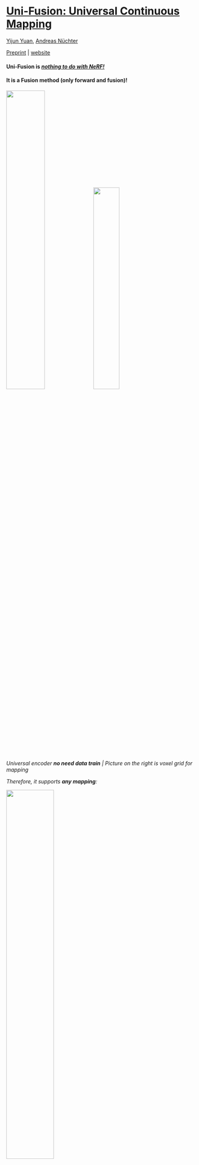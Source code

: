 # [Uni-Fusion: Universal Continuous Mapping](https://jarrome.github.io/Uni-Fusion/)

[Yijun Yuan](https://jarrome.github.io/), [Andreas Nüchter](https://www.informatik.uni-wuerzburg.de/robotics/team/nuechter/)

[Preprint](https://arxiv.org/abs/2303.12678) |  [website](https://jarrome.github.io/Uni-Fusion/)

#### Uni-Fusion is   *<ins>nothing to do with NeRF!</ins>*  
#### It is a Fusion method (only forward and fusion)!

<p align="">
      <img src="assets/encoder.png" align="" width="45%">
      <img src="assets/PLV.png" align="" width="37%">
</p>

*Universal encoder **no need data train** | Picture on the right is voxel grid for mapping*

*Therefore, it supports **any mapping**:*

<p align="">
<img src="assets/cover_2.png" align="" width="50%">
</p>

<!-- TABLE OF CONTENTS -->
<details open="open" style='padding: 10px; border-radius:5px 30px 30px 5px; border-style: solid; border-width: 1px;'>
  <summary>Table of Contents</summary>
  <ol>
    <li>
      <a href="#env-setting-and-install">Installation</a>
    </li>
    <li>
      <a href="#demo">Demo</a>
    </li>
    <li>
      <a href="#todo">TODO</a>
    </li>
    <li>
      <a href="#citation">Citation</a>
    </li>
    <li>
      <a href="#acknowledgement">Acknowledgement</a>
    </li>
  </ol>
</details>

## Env setting and install
<details>
      <summary> Unfold this for installation </summary>
      
* Create env
```bash
conda create -n unifusion python=3.10
conda activate unifusion

conda install cuda -c nvidia/label/cuda-11.8.0
conda install pytorch==2.1.2 torchvision==0.16.2 torchaudio==2.1.2 pytorch-cuda=11.8 -c pytorch -c nvidia

conda install -c conda-forge gcc_linux-64=11 gxx_linux-64=11

pip install torch-scatter torch-sparse torch-geometric # -f https://data.pyg.org/whl/torch-1.12.1+cu113.html
pip install ninja

```

* install package
```bash
git clone https://github.com/Jarrome/Uni-Fusion.git && cd Uni-Fusion
# install uni package
pip install numpy==1.26.4
python setup.py install
# install cuda function, this may take several minutes, please use `top` or `ps` to check
python uni/ext/__init__.py

pip install numba open3d opencv-python trimesh 
```

* train a uni encoder from nothing in 1 second
```bash
python uni/encoder/uni_encoder_v2.py
```


<details>
<summary> optionally, you can install the [ORB-SLAM2](https://github.com/Jarrome/Uni-Fusion-use-ORB-SLAM2) that we use for tracking</summary>
  
```bash
cd external
git clone https://github.com/Jarrome/Uni-Fusion-use-ORB-SLAM2
cd [this_folder]
# this_folder is the absolute path for the orbslam2
# Add ORB_SLAM2/lib to PYTHONPATH and LD_LIBRARY_PATH environment variables
# I suggest putting this in ~/.bashrc
export PYTHONPATH=$PYTHONPATH:[this_folder]/lib
export LD_LIBRARY_PATH=$LD_LIBRARY_PATH:[this_folder]/lib

./build.sh && ./build_python.sh
```
</details>
</details>

## Demo

### 0. Quick try
We provide a toy example to quick try our algorithm.
You can either `python example/toy.py` or code as following:
```python
import torch
import numpy as np

from example.util import get_modules, get_example_data

device = torch.device("cuda", index=0)

# get mapper and tracker
sm, cm, tracker, config = get_modules(device)

# prepare data
colors, depths, customs, calib, poses = get_example_data(device)

for i in [0, 1]:
    # preprocess rgbd to point cloud
    frame_pose = tracker.track_camera(colors[i], depths[i], customs, calib, poses[i], scene = config.sequence_type)
    # transform data
    tracker_pc, tracker_normal, tracker_customs= tracker.last_processed_pc
    opt_depth = frame_pose @ tracker_pc
    opt_normal = frame_pose.rotation @ tracker_normal
    color_pc, color, color_normal = tracker.last_colored_pc
    color_pc = frame_pose @ color_pc
    color_normal = frame_pose.rotation @ color_normal if color_normal is not None else None

    # mapping pc
    sm.integrate_keyframe(opt_depth, opt_normal)
    cm.integrate_keyframe(color_pc, color, color_normal)

# mesh extraction
map_mesh = sm.extract_mesh(config.resolution, int(4e7), max_std=0.15, extract_async=False, interpolate=True)

import open3d as o3d
o3d.io.write_triangle_mesh('example/mesh.ply', map_mesh)

```
You will get a mesh looks like this:

<p align="">
      <img src="assets/toy_result.png" align="" width="89%">
</p>




---
Then

* **All demo can be run with ```python demo.py [config]```**
* **Mesh for color, style, infrad, semantic can be extracted with ```python vis_LIM.py [config]```**
* **Rendering for RGB and Depth image can be extracted with ```python example/render_w_LIM.py [config] [optionally traj with GT poses]```**

### 1. Reconstruction Demo 
```bash
# download replica data
source scripts/download_replica.sh

# with gt pose
python demo.py configs/replica/office0.yaml

# with slam
python demo.py configs/replica/office0_w_slam.yaml
```

Then you can find results in `output/replica/office0` where was specified in the `[config]` file:  
```console
$ ls output/replica/office0 

surface.lim
color.lim  
final_recons.ply  
pred_traj.txt  
```

* *in [scene_w_slam.yaml], we can choose 3 mode*

|Usage| load_gt| slam|
|---|---|---|
|use SLAM track|False|True|
|use SLAM pred pose|True|True|
|use GT pose|True|False|

* *you can set ```vis=True``` for online vis (```False``` by default), which is more Di-Fusion. You can tap keyboard ',' for step and '.' for continue running with GUI*

* *LIM extraction for mesh*
```
python vis_LIM.py configs/replica/office0.yaml
```

will generate a `output/replica/office0/color_recons.ply`

* *LIM rendering given result LIMs*
```
# with gt pose
python example/render_w_lim.py configs/replica/office0.yaml data/replica/office0/traj.txt

# otherwise 
python example/render_w_lim.py configs/replica/office0_w_slam.yaml 
```

This will creat a `render` folder under `output/replica/office0` where was specified in the `[config]` file: 

```console
$ ls output/replica/office0 

surface.lim
color.lim  
final_recons.ply  
pred_traj.txt  
render/ # here contains rendered RGB and Depth images
```


### 2. Custom context Demo

[```office0_custom.yaml```](https://github.com/Jarrome/Uni-Fusion/blob/main/configs/replica/office0_custom.yaml) contains all mapping you need

```bash
# if you need saliency
pip install transparent-background numba
# if you need style
cd external
git clone https://github.com/Jarrome/PyTorch-Multi-Style-Transfer.git
mv PyTorch-Multi-Style-Transfer style_transfer
cd style_transfer/experiments
bash models/download_model.sh
cd ../../../

# run demo
python demo.py configs/replica/office0_custom.yaml


# LIM extraction of custom property shown on mesh
python vis_LIM.py configs/replica/office0_custom.yaml
```


### 3. Open Vocabulary Scene Understanding Demo
This Text-Visual CLIP is from [OpenSeg](https://github.com/tensorflow/tpu/tree/641c1ac6e26ed788327b973582cbfa297d7d31e7/models/official/detection/projects/openseg)
```bash
# install requirements
pip install tensorflow==2.5.0
pip install git+https://github.com/openai/CLIP.git

# download openseg ckpt
# can use `sudo snap install google-cloud-cli --classic` to install gsutil
gsutil cp -r gs://cloud-tpu-checkpoints/detection/projects/openseg/colab/exported_model ./external/openseg/

python demo.py configs/replica/office0_w_clip.yaml

# LIM extraction of semantic shown on mesh
python vis_LIM.py configs/replica/office0_w_clip.yaml
```

### 4. Self-captured data
#### Azure capturing
We provide the script to extract RGB, D and IR from azure.mp4: [azure_process](https://github.com/Jarrome/azure_process).

The captured apartment data stores [here](https://robotik.informatik.uni-wuerzburg.de/telematics/download/appartment2.tgz).

---
## TODO:
- [x] Upload the uni-encoder src (Jan.3)
- [x] Upload the env script (Jan.4)
- [x] Upload the recon. application (By Jan.8)
- [x] Upload the used ORB-SLAM2 support (Jan.8)
- [x] Upload the azure process for RGB,D,IR (Jan.8)
- [x] Upload the seman. application (Jan.14)
- [x] Upload the Custom context demo (Jan.14)
- [x] Toy example for fast essembling Uni-Fusion into custom project
- [x] Extraction of Mesh w properties from Latent Implicit Maps (LIMs) (Jun.26) [Sry for the delay... Yijun just get some free time...]
- [x] Rendering of RGB and Depth images from Latent Implicit Maps (LIMs) (Jun.26)
- [ ] Our current new project [SceneFactory](https://jarrome.github.io/SceneFactory/) has a better option, I plan to replace this ORB-SLAM2 with that option after open-release that work.

---
## Citation
If you find this work interesting, please cite us:
```bibtex
@article{yuan2024uni,
  title={Uni-Fusion: Universal Continuous Mapping},
  author={Yuan, Yijun and N{\"u}chter, Andreas},
  journal={IEEE Transactions on Robotics},
  year={2024},
  publisher={IEEE}
}
```

## Acknowledgement
* This implementation is on top of [DI-Fusion](https://github.com/huangjh-pub/di-fusion).
* We also borrow some dataset code from [NICE-SLAM](https://github.com/cvg/nice-slam).
* We thank the detailed response of questions from Kejie Li, Björn Michele, Songyou Peng and Golnaz Ghiasi.
